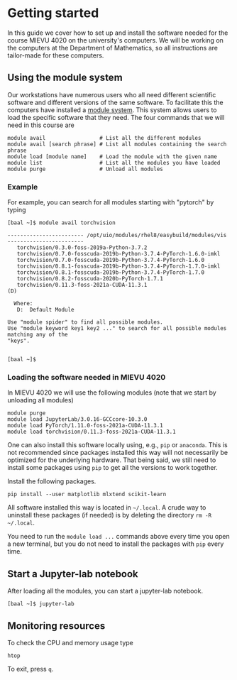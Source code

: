 # Getting started

In this guide we cover how to set up and install the software needed for the course MIEVU 4020 on the university's computers. We will be working on the computers at the Department of Mathematics, so all instructions are tailor-made for these computers. 

## Using the module system

Our workstations have numerous users who all need different scientific software and different versions of the same software. To facilitate this the computers have installed a [module system](https://www.mn.uio.no/math/english/services/it/help/user-environment.html). This system allows users to load the specific software that they need. The four commands that we will need in this course are
```
module avail                 # List all the different modules
module avail [search phrase] # List all modules containing the search phrase
module load [module name]    # Load the module with the given name
module list                  # List all the modules you have loaded
module purge                 # Unload all modules
```

### Example 

For example, you can search for all modules starting with "pytorch"
by typing

```
[baal ~]$ module avail torchvision

------------------------ /opt/uio/modules/rhel8/easybuild/modules/vis ------------------------
   torchvision/0.3.0-foss-2019a-Python-3.7.2
   torchvision/0.7.0-fosscuda-2019b-Python-3.7.4-PyTorch-1.6.0-imkl
   torchvision/0.7.0-fosscuda-2019b-Python-3.7.4-PyTorch-1.6.0
   torchvision/0.8.1-fosscuda-2019b-Python-3.7.4-PyTorch-1.7.0-imkl
   torchvision/0.8.1-fosscuda-2019b-Python-3.7.4-PyTorch-1.7.0
   torchvision/0.8.2-fosscuda-2020b-PyTorch-1.7.1
   torchvision/0.11.3-foss-2021a-CUDA-11.3.1                        (D)

  Where:
   D:  Default Module

Use "module spider" to find all possible modules.
Use "module keyword key1 key2 ..." to search for all possible modules matching any of the
"keys".


[baal ~]$ 
```

### Loading the software needed in MIEVU 4020
In MIEVU 4020 we will use the following modules (note that we start by unloading all modules)
```
module purge 
module load JupyterLab/3.0.16-GCCcore-10.3.0
module load PyTorch/1.11.0-foss-2021a-CUDA-11.3.1 
module load torchvision/0.11.3-foss-2021a-CUDA-11.3.1
```
One can also install this software locally using, e.g., `pip` or `anaconda`. This is not recommended since packages installed this way will not necessarily be optimized for the underlying hardware. That being said, we still need to install some packages using `pip` to get all the versions to work together.
 
Install the following packages.
```
pip install --user matplotlib mlxtend scikit-learn
```  
All software installed this way is located in `~/.local`. A crude way to uninstall these packages (if needed) is by deleting the directory `rm -R ~/.local`. 

You need to run the `module load ...` commands above every time you open a new terminal, but you do not need to install the packages with `pip` every time. 

## Start a Jupyter-lab notebook

After loading all the modules, you can start a jupyter-lab notebook.
```
[baal ~]$ jupyter-lab 
```

## Monitoring resources

To check the CPU and memory usage type
```
htop
```
To exit, press `q`.
 

